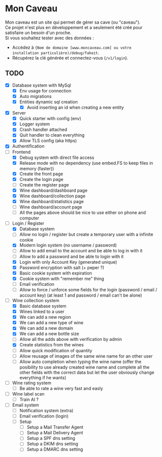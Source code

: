 # Mon Caveau

Mon caveau est un site qui permet de gérer sa cave (ou "caveau"). <br/>
Ce projet n'est plus en développement et a seulement été créé pour satisfaire un besoin d'un proche. <br/>
Si vous souhaitez tester avec des données : <br/>
- Accédez à `{Nom de domaine [www.moncaveau.com] ou votre installation particulière)/debug/fakeit`.
- Récupérez la clé générée et connectez-vous (`/v1/login`).

## TODO

- [X] Database system with MySql
    - [X] Env usage for connection
    - [X] Auto migrations
    - [X] Entities dynamic sql creation
        - [X] Avoid inserting an id when creating a new entity
- [X] Server
    - [X] Quick starter with config (env)
    - [X] Logger system
    - [X] Crash handler attached
    - [X] Quit handler to clean everything
    - [X] Allow TLS config (aka https)
- [X] Authentification 
- [ ] Frontend
    - [X] Debug system with direct file access
    - [X] Release mode with no dependency (use embed.FS to keep files in memory (faster))
    - [X] Create the front page
    - [X] Create the login page 
    - [ ] Create the register page
    - [X] Wine dashboard/dashboard page
    - [X] Wine dashboard/collection page
    - [X] Wine dashboard/statistics page
    - [ ] Wine dashboard/account page
    - [ ] All the pages above should be nice to use either on phone and computer
- [ ] Login / Register
    - [X] Database system
    - [ ] Allow no login / register but create a temporary user with a infinite cookie
    - [X] Modern login system (no username / password)
    - [ ] Allow to add email to the account and be able to log in with it
    - [ ] Allow to add a password and be able to login with it 
    - [X] Login with only Account Key (generated unique)
    - [X] Password encryption with salt (+ peper ?)
    - [X] Basic cookie system with expiration
    - [X] Cookie system with "remember me" thing
    - [ ] Email verification
    - [ ] Allow to force / unforce some fields for the login (password / email / account key) (at least 1 and password / email can't be alone) 
- [ ] Wine collection system
    - [X] Basic database system 
    - [X] Wines linked to a user 
    - [X] We can add a new region
    - [X] We can add a new type of wine
    - [X] We can add a new domain
    - [X] We can add a new bottle size
    - [ ] Allow all the adds above with verification by admin
    - [X] Create statistics from the wines
    - [ ] Allow quick modification of quantity
    - [ ] Allow reusage of images of the same wine name for an other user
    - [ ] Allow auto completion when typing the wine name (offer the posibility to use already created wine name and complete all the other fields with the correct data but let the user obviously change everything if he wants)
- [ ] Wine rating system
    - [ ] Be able to rate a wine very fast and easly
- [ ] Wine label scan
    - [ ] Train AI ?
- [ ] Email system
    - [ ] Notification system (extra)
    - [ ] Email verification (login)
    - [ ] Setup
        - [ ] Setup a Mail Transfer Agent
        - [ ] Setup a Mail Delivery Agent
        - [ ] Setup a SPF dns setting
        - [ ] Setup a DKIM dns setting
        - [ ] Setup a DMARC dns setting
